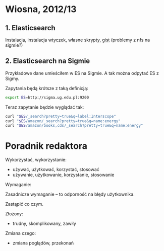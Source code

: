 # Wiosna, 2012/13


## 1. Elasticsearch

Instalacja, instalacja wtyczek, własne skrypty,
[gist](https://gist.github.com/wbzyl/5099266)
(problemy z nfs na sigmie?)


## 2. Elasticsearch na Sigmie

Przykładowe dane umieściłem w ES na Sigmie.
A tak można odpytać ES z Sigmy.

Zapytania będą krótsze z taką definicją:

```sh
export ES=http://sigma.ug.edu.pl:9200
```

Teraz zapytanie będzie wyglądać tak:

```sh
curl "$ES/_search?pretty=true&q=label:Interscope"
curl "$ES/amazon/_search?pretty=true&q=name:energy"
curl "$ES/amazon/books,cds/_search?pretty=true&q=name:energy"
```


# Poradnik redaktora

Wykorzystać, wykorzystanie:

* używać, użytkować, korzystać, stosować
* używanie, użytkowanie, korzystanie, stosowanie

Wymaganie:

Zasadnicze wymaganie – to odporność na błędy użytkownika.

Zastąpić co czym.

Złożony:

* trudny, skomplikowany, zawiły

Zmiana czego:

* zmiana poglądów, przekonań
